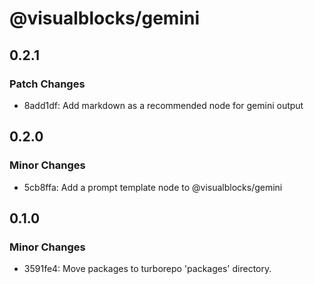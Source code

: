# @visualblocks/gemini

## 0.2.1

### Patch Changes

- 8add1df: Add markdown as a recommended node for gemini output

## 0.2.0

### Minor Changes

- 5cb8ffa: Add a prompt template node to @visualblocks/gemini

## 0.1.0

### Minor Changes

- 3591fe4: Move packages to turborepo 'packages' directory.
